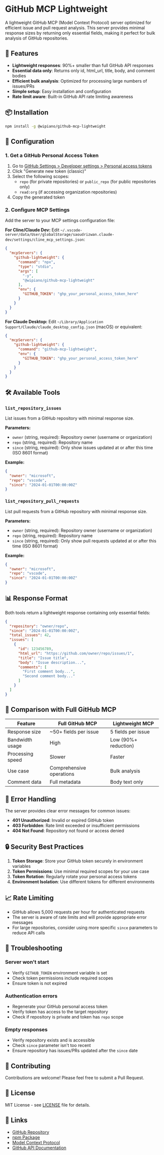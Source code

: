 # GitHub MCP Lightweight

A lightweight GitHub MCP (Model Context Protocol) server optimized for efficient issue and pull request analysis. This server provides minimal response sizes by returning only essential fields, making it perfect for bulk analysis of GitHub repositories.

## 🚀 Features

- **Lightweight responses**: 90%+ smaller than full GitHub API responses
- **Essential data only**: Returns only id, html_url, title, body, and comment bodies
- **Efficient bulk analysis**: Optimized for processing large numbers of issues/PRs
- **Simple setup**: Easy installation and configuration
- **Rate limit aware**: Built-in GitHub API rate limiting awareness

## 📦 Installation

```bash
npm install -g @wipiano/github-mcp-lightweight
```

## 🔧 Configuration

### 1. Get a GitHub Personal Access Token

1. Go to [GitHub Settings > Developer settings > Personal access tokens](https://github.com/settings/tokens)
2. Click "Generate new token (classic)"
3. Select the following scopes:
   - `repo` (for private repositories) or `public_repo` (for public repositories only)
   - `read:org` (if accessing organization repositories)
4. Copy the generated token

### 2. Configure MCP Settings

Add the server to your MCP settings configuration file:

**For Cline/Claude Dev:**
Edit `~/.vscode-server/data/User/globalStorage/saoudrizwan.claude-dev/settings/cline_mcp_settings.json`:

```json
{
  "mcpServers": {
    "github-lightweight": {
      "command": "npx",
      "type": "stdio",
      "args": [
        "-y",
        "@wipiano/github-mcp-lightweight"
      ],
      "env": {
        "GITHUB_TOKEN": "ghp_your_personal_access_token_here"
      }
    }
  }
}
```

**For Claude Desktop:**
Edit `~/Library/Application Support/Claude/claude_desktop_config.json` (macOS) or equivalent:

```json
{
  "mcpServers": {
    "github-lightweight": {
      "command": "github-mcp-lightweight",
      "env": {
        "GITHUB_TOKEN": "ghp_your_personal_access_token_here"
      }
    }
  }
}
```

## 🛠️ Available Tools

### `list_repository_issues`

List issues from a GitHub repository with minimal response size.

**Parameters:**
- `owner` (string, required): Repository owner (username or organization)
- `repo` (string, required): Repository name
- `since` (string, required): Only show issues updated at or after this time (ISO 8601 format)

**Example:**
```json
{
  "owner": "microsoft",
  "repo": "vscode",
  "since": "2024-01-01T00:00:00Z"
}
```

### `list_repository_pull_requests`

List pull requests from a GitHub repository with minimal response size.

**Parameters:**
- `owner` (string, required): Repository owner (username or organization)
- `repo` (string, required): Repository name
- `since` (string, required): Only show pull requests updated at or after this time (ISO 8601 format)

**Example:**
```json
{
  "owner": "microsoft",
  "repo": "vscode",
  "since": "2024-01-01T00:00:00Z"
}
```

## 📊 Response Format

Both tools return a lightweight response containing only essential fields:

```json
{
  "repository": "owner/repo",
  "since": "2024-01-01T00:00:00Z",
  "total_issues": 42,
  "issues": [
    {
      "id": 123456789,
      "html_url": "https://github.com/owner/repo/issues/1",
      "title": "Issue title",
      "body": "Issue description...",
      "comments": [
        "First comment body...",
        "Second comment body..."
      ]
    }
  ]
}
```

## 🔄 Comparison with Full GitHub MCP

| Feature | Full GitHub MCP | Lightweight MCP |
|---------|----------------|-----------------|
| Response size | ~50+ fields per issue | 5 fields per issue |
| Bandwidth usage | High | Low (90%+ reduction) |
| Processing speed | Slower | Faster |
| Use case | Comprehensive operations | Bulk analysis |
| Comment data | Full metadata | Body text only |

## 🚨 Error Handling

The server provides clear error messages for common issues:

- **401 Unauthorized**: Invalid or expired GitHub token
- **403 Forbidden**: Rate limit exceeded or insufficient permissions
- **404 Not Found**: Repository not found or access denied

## 🔒 Security Best Practices

1. **Token Storage**: Store your GitHub token securely in environment variables
2. **Token Permissions**: Use minimal required scopes for your use case
3. **Token Rotation**: Regularly rotate your personal access tokens
4. **Environment Isolation**: Use different tokens for different environments

## 📈 Rate Limiting

- GitHub allows 5,000 requests per hour for authenticated requests
- The server is aware of rate limits and will provide appropriate error messages
- For large repositories, consider using more specific `since` parameters to reduce API calls

## 🐛 Troubleshooting

### Server won't start
- Verify `GITHUB_TOKEN` environment variable is set
- Check token permissions include required scopes
- Ensure token is not expired

### Authentication errors
- Regenerate your GitHub personal access token
- Verify token has access to the target repository
- Check if repository is private and token has `repo` scope

### Empty responses
- Verify repository exists and is accessible
- Check `since` parameter isn't too recent
- Ensure repository has issues/PRs updated after the `since` date

## 🤝 Contributing

Contributions are welcome! Please feel free to submit a Pull Request.

## 📄 License

MIT License - see [LICENSE](LICENSE) file for details.

## 🔗 Links

- [GitHub Repository](https://github.com/wipiano/github-mcp-lw)
- [npm Package](https://www.npmjs.com/package/@wipiano/github-mcp-lightweight)
- [Model Context Protocol](https://modelcontextprotocol.io/)
- [GitHub API Documentation](https://docs.github.com/en/rest)
